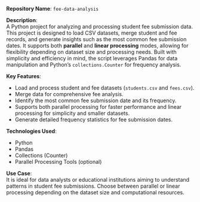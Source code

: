 **Repository Name**: `fee-data-analysis`

**Description**:  
A Python project for analyzing and processing student fee submission data. This project is designed to load CSV datasets, merge student and fee records, and generate insights such as the most common fee submission dates. It supports both **parallel** and **linear processing** modes, allowing for flexibility depending on dataset size and processing needs. Built with simplicity and efficiency in mind, the script leverages Pandas for data manipulation and Python’s `collections.Counter` for frequency analysis.

**Key Features**:
- Load and process student and fee datasets (`students.csv` and `fees.csv`).
- Merge data for comprehensive fee analysis.
- Identify the most common fee submission date and its frequency.
- Supports both parallel processing for faster performance and linear processing for simplicity and smaller datasets.
- Generate detailed frequency statistics for fee submission dates.

**Technologies Used**:
- Python
- Pandas
- Collections (Counter)
- Parallel Processing Tools (optional)

**Use Case**:  
It is ideal for data analysts or educational institutions aiming to understand patterns in student fee submissions. Choose between parallel or linear processing depending on the dataset size and computational resources.
